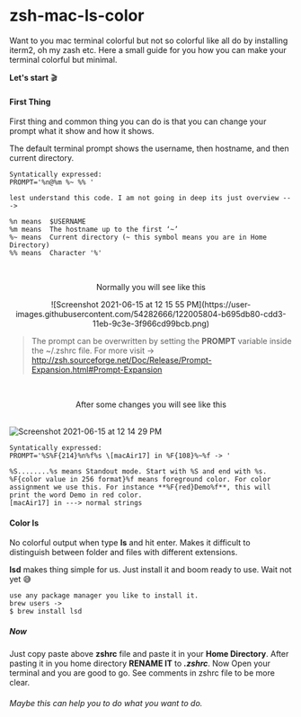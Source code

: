 # zsh-mac-ls-color

Want to you mac terminal colorful but not so colorful like all do by installing iterm2, oh my zash etc. Here a small guide for you how you can make your terminal colorful but minimal.  

**Let's start** 🎬

#### **First Thing**

First thing and common thing you can do is that you can change your prompt what it show and how it shows.

The default terminal prompt shows the username, then hostname, and then current directory.

    Syntatically expressed:
    PROMPT='%n@%m %~ %% '
  
    lest understand this code. I am not going in deep its just overview --->
    
    %n means  $USERNAME
    %m means  The hostname up to the first ‘~’ 
    %~ means  Current directory (~ this symbol means you are in Home Directory)
    %% means  Character '%'

<br><p align= "center">Normally you will see like this</p>
<div style="text-align:center">![Screenshot 2021-06-15 at 12 15 55 PM](https://user-images.githubusercontent.com/54282666/122005804-b695db80-cdd3-11eb-9c3e-3f966cd99bcb.png)</div>


> The prompt can be overwritten by setting the **PROMPT** variable inside the ~/.zshrc file. For more visit -> http://zsh.sourceforge.net/Doc/Release/Prompt-Expansion.html#Prompt-Expansion

<br><p align= "center">After some changes you will see like this</p>
</br>![Screenshot 2021-06-15 at 12 14 29 PM](https://user-images.githubusercontent.com/54282666/122009237-7fc1c480-cdd7-11eb-96c8-296fe4b93908.png)

    Syntatically expressed: 
    PROMPT='%S%F{214}%n%f%s \[macAir17] in %F{108}%~%f -> '
  
    %S........%s means Standout mode. Start with %S and end with %s. 
    %F{color value in 256 format}%f means foreground color. For color assignment we use this. For instance **%F{red}Demo%f**, this will print the word Demo in red color.
    [macAir17] in ---> normal strings
  
#### **Color ls** 

No colorful output when type **ls** and hit enter. Makes it difficult to distinguish between folder and files with different extensions.

**lsd** makes thing simple for us. Just install it and boom ready to use. Wait not yet 😅

    use any package manager you like to install it.
    brew users ->
    $ brew install lsd
  
##### Now 
Just copy paste above **zshrc** file and paste it in your **Home Directory**. After pasting it in you home directory **RENAME IT** to ***.zshrc***. Now Open your terminal and you are good to go. See comments in zshrc file to be more clear.

###### Maybe this can help you to do what you want to do.
